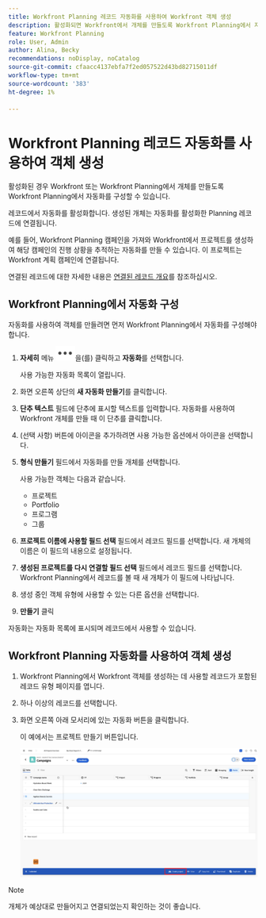 ```yaml
---
title: Workfront Planning 레코드 자동화를 사용하여 Workfront 객체 생성
description: 활성화되면 Workfront에서 개체를 만들도록 Workfront Planning에서 자동화를 구성할 수 있습니다.
feature: Workfront Planning
role: User, Admin
author: Alina, Becky
recommendations: noDisplay, noCatalog
source-git-commit: cfaacc4137ebfa7f2ed057522d43bd82715011df
workflow-type: tm+mt
source-wordcount: '383'
ht-degree: 1%

---
```



# Workfront Planning 레코드 자동화를 사용하여 객체 생성

활성화된 경우 Workfront 또는 Workfront Planning에서 개체를 만들도록 Workfront Planning에서 자동화를 구성할 수 있습니다.

레코드에서 자동화를 활성화합니다. 생성된 개체는 자동화를 활성화한 Planning 레코드에 연결됩니다.

예를 들어, Workfront Planning 캠페인을 가져와 Workfront에서 프로젝트를 생성하여 해당 캠페인의 진행 상황을 추적하는 자동화를 만들 수 있습니다. 이 프로젝트는 Workfront 계획 캠페인에 연결됩니다.

연결된 레코드에 대한 자세한 내용은 [연결된 레코드 개요](/help/quicksilver/planning/records/connected-records-overview.md)를 참조하십시오.


## Workfront Planning에서 자동화 구성

자동화를 사용하여 객체를 만들려면 먼저 Workfront Planning에서 자동화를 구성해야 합니다.

1. **자세히** 메뉴 ![](assets/more-menu.png)을(를) 클릭하고 **자동화**&#x200B;를 선택합니다.

   사용 가능한 자동화 목록이 열립니다.

1. 화면 오른쪽 상단의 **새 자동화 만들기**&#x200B;를 클릭합니다.
1. **단추 텍스트** 필드에 단추에 표시할 텍스트를 입력합니다. 자동화를 사용하여 Workfront 개체를 만들 때 이 단추를 클릭합니다.
1. (선택 사항) 버튼에 아이콘을 추가하려면 사용 가능한 옵션에서 아이콘을 선택합니다.
1. **형식 만들기** 필드에서 자동화를 만들 개체를 선택합니다.

   사용 가능한 객체는 다음과 같습니다.

   * 프로젝트
   * Portfolio
   * 프로그램
   * 그룹

1. **프로젝트 이름에 사용할 필드 선택** 필드에서 레코드 필드를 선택합니다. 새 개체의 이름은 이 필드의 내용으로 설정됩니다.
1. **생성된 프로젝트를 다시 연결할 필드 선택** 필드에서 레코드 필드를 선택합니다. Workfront Planning에서 레코드를 볼 때 새 개체가 이 필드에 나타납니다.
1. 생성 중인 객체 유형에 사용할 수 있는 다른 옵션을 선택합니다.
1. **만들기** 클릭

자동화는 자동화 목록에 표시되며 레코드에서 사용할 수 있습니다.

## Workfront Planning 자동화를 사용하여 객체 생성

1. Workfront Planning에서 Workfront 객체를 생성하는 데 사용할 레코드가 포함된 레코드 유형 페이지를 엽니다.
1. 하나 이상의 레코드를 선택합니다.
1. 화면 오른쪽 아래 모서리에 있는 자동화 버튼을 클릭합니다.

   이 예에서는 프로젝트 만들기 버튼입니다.

   ![자동화 단추](assets/automation-custom-button.png)

>[!NOTE]
>
>개체가 예상대로 만들어지고 연결되었는지 확인하는 것이 좋습니다.

